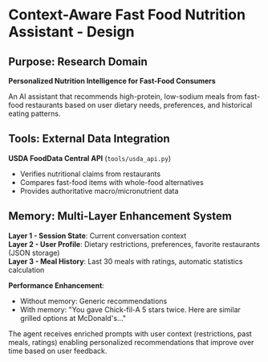 # Context-Aware Fast Food Nutrition Assistant - Design

## Purpose: Research Domain
**Personalized Nutrition Intelligence for Fast-Food Consumers**

An AI assistant that recommends high-protein, low-sodium meals from fast-food restaurants based on user dietary needs, preferences, and historical eating patterns.

## Tools: External Data Integration
**USDA FoodData Central API** (`tools/usda_api.py`)
- Verifies nutritional claims from restaurants
- Compares fast-food items with whole-food alternatives  
- Provides authoritative macro/micronutrient data

## Memory: Multi-Layer Enhancement System

**Layer 1 - Session State**: Current conversation context  
**Layer 2 - User Profile**: Dietary restrictions, preferences, favorite restaurants (JSON storage)  
**Layer 3 - Meal History**: Last 30 meals with ratings, automatic statistics calculation

**Performance Enhancement**:
- Without memory: Generic recommendations
- With memory: "You gave Chick-fil-A 5 stars twice. Here are similar grilled options at McDonald's..."

The agent receives enriched prompts with user context (restrictions, past meals, ratings) enabling personalized recommendations that improve over time based on user feedback.
